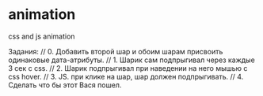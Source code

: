 # animation

css and js animation

Задания:
// 0. Добавить второй шар и обоим шарам присвоить одинаковые дата-атрибуты.
// 1. Шарик сам подпрыгивал через каждые 3 сек с css.
// 2. Шарик подпрыгивал при наведении на него мышью с css hover.
// 3. JS. при клике на шар, шар должен подпрыгивать.
// 4. Сделать что бы этот Вася пошел.
